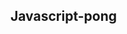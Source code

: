 ## Javascript-pong
<html>
	<canvas id = "gameCanvas" width = "800" height = "600">
	</canvas>
<script>
//Things that will need to stay frame to frame
	var canvas;
	var canvasContext;
	var ballX = 50;
	var ballY = 50;
	var ballSpeedX = 15;
	var ballSpeedY = 4;

## Player Score
	var player1Score = 0;
	var player2Score = 0;
	const WINNING_SCORE = 2;

## Winning Screen
	var showingWinScreen = false;

## Player Paddles
	var paddle1Y = 250;
	var paddle2Y = 250;
	const PADDLE_HEIGHT = 100;
	const PADDLE_THICKNESS = 10;
## How the paddle finds the mouse.
	function calculateMousePos(evt) {
		var rect = canvas.getBoundingClientRect();
		var root = document.documentElement;
		var mouseX = evt.clientX - rect.left - root.scrollLeft;
		var mouseY = evt.clientY - rect.top - root.scrollTop;
		return {
			x:mouseX,
			y:mouseY
		};
	}
## Evt for Clearing Score
	function handleMouseClick(evt) {
		if(showingWinScreen) {
			player1Score = 0;
			player2Score = 0;
			showingWinScreen = false;
		}
	}
## Setting up our area
window.onload = function() {
		
		canvas = document.getElementById('gameCanvas')
		canvasContext = canvas.getContext('2d');
		
## Setting the Speed of display
		var framesPerSecond = 30;
		setInterval(function (){
			moveEverything();
			drawEverything();
		}, 1000/framesPerSecond );	
		
## End Event
		canvas.addEventListener('mousedown', handleMouseClick);
		
## The evt
		canvas.addEventListener('mousemove', function(evt) {
			var mousePos = calculateMousePos(evt);
			paddle1Y = mousePos.y - (PADDLE_HEIGHT/2);
		});
}

## If the ball moves off the screen Reset
function ballReset(){
		if (player1Score >= WINNING_SCORE ||
			player2Score >= WINNING_SCORE) {
			player1Score = 0;
			player2Score = 0;
			showingWinScreen = true;
		}
		ballSpeedX = -ballSpeedX;
		ballX = canvas.width/2;
		bally = canvas.height/2;
}


## Movement Right
function computerMovement() {
		var paddle2YCenter = paddle2Y + (PADDLE_HEIGHT/2);
		if(paddle2YCenter < ballY-35) {
				paddle2Y += 3;
			} else if(paddle2YCenter > ballY-35) {
				paddle2Y -= 3; 
			}
}


## Movement Left
function moveEverything (){
		if(showingWinScreen) {
			return;
		}
		computerMovement();
		ballX += ballSpeedX;
		ballY += ballSpeedY;
		// Getting the ball to hit the panel
		if (ballX < 0) {
			if (ballY > paddle1Y &&
				ballY < paddle1Y + PADDLE_HEIGHT) {
					ballSpeedX = -ballSpeedX;
				
					var deltaY =ballY
						-(paddle1Y+PADDLE_HEIGHT/2);
					ballSpeedY = deltaY * .35;
			} else {
				player2Score++; // Must come before reset
				ballReset();
			}
		}
		if (ballX > canvas.width) {
			if (ballY > paddle2Y &&
				ballY < paddle2Y + PADDLE_HEIGHT) {
					ballSpeedX = -ballSpeedX;
					
					var deltaY =ballY
						-(paddle2Y+PADDLE_HEIGHT/2);
					ballSpeedY = deltaY * .35;
			} else {
				player1Score++; // Must come before reset
				ballReset();
			}
		}
		if(ballY < 0) {
			ballSpeedY = -ballSpeedY;
		}
		if(ballY > canvas.height) {
			ballSpeedY = -ballSpeedY;
		}
}


## Net 
function drawNet() {
	for(var i=0; i<canvas.height; i += 40) {
		colorRect (canvas.width/2-1,i,2,20,'white');
		}
}


##Ball & Panel 
function drawEverything(){
		// Draws the page black
		colorRect(0,0, canvas.width, canvas.height, 'black');
		// Win Screen
		if(showingWinScreen) {
			canvasContext.fillStyle = 'white';
			if (player1Score >= WINNING_SCORE) {
				canvasContext.fillText("Left Player Won!", 350, 200);
			} else if(player2Score >= WINNING_SCORE) {
				canvasContext.fillText("Right Player Won!", 350, 200);
			}
				canvasContext.fillText("Click to continue", 350, 400);
				return;
		}
		## Draw Net
		drawNet();
		// Draws the left
		colorRect(0, paddle1Y, PADDLE_THICKNESS, PADDLE_HEIGHT, 'white');
		// Draws the right
		colorRect(canvas.width-PADDLE_THICKNESS, paddle2Y, PADDLE_THICKNESS, PADDLE_HEIGHT, 'white');
		// Draws the Ball
		colorCircle(ballX, ballY, 10, 'white')
		// The score
		canvasContext.fillText(player1Score, 100, 100);
		canvasContext.fillText(player2Score, canvas.width-100, 100);
}


## Draws the ball
function colorCircle(centerX, centerY, radius, drawColor){
		canvasContext.fillStyle = drawColor;
		canvasContext.beginPath();
		canvasContext.arc(centerX, centerY, radius, 0, Math.PI*2, true);
		canvasContext.fill();
}
## Looks/Outline
function colorRect(leftX,topY, width, height, drawColor) {
		canvasContext.fillStyle = drawColor;
		canvasContext.fillRect(leftX, topY, width, height);
}

</script

</html>
